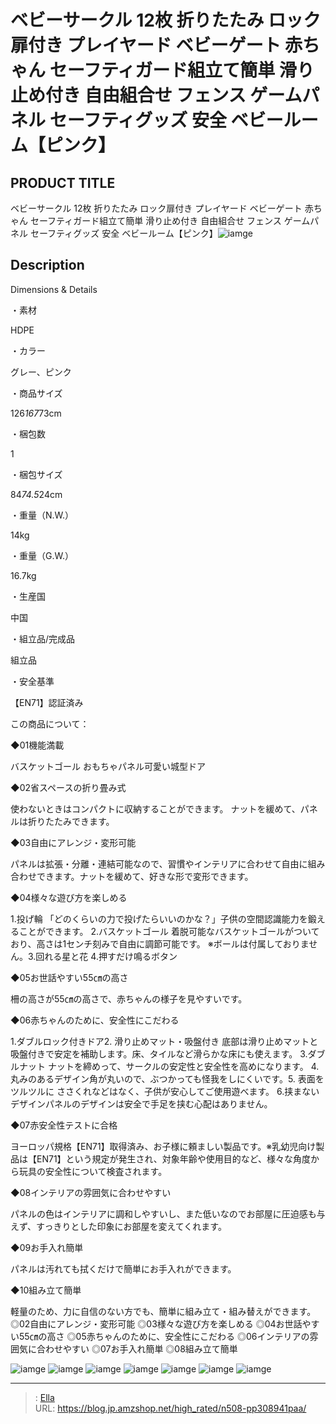 # ベビーサークル 12枚 折りたたみ ロック扉付き プレイヤード  ベビーゲート 赤ちゃん セーフティガード組立て簡単 滑り止め付き 自由組合せ フェンス ゲームパネル セーフティグッズ 安全 ベビールーム【ピンク】


## PRODUCT TITLE 

ベビーサークル 12枚 折りたたみ ロック扉付き プレイヤード  ベビーゲート 赤ちゃん セーフティガード組立て簡単 滑り止め付き 自由組合せ フェンス ゲームパネル セーフティグッズ 安全 ベビールーム【ピンク】![iamge](https://b2bfiles1.gigab2b.cn/image/wkseller/304/20230904_5694b3076bb4dace7fd2a1e3cf4c4717.jpg)

## Description

Dimensions &amp; Details





・素材

HDPE



・カラー

グレー、ピンク



・商品サイズ

126*167*73cm



・梱包数

1



・梱包サイズ

84*74.5*24cm



・重量（N.W.）

14kg



・重量（G.W.）

16.7kg



・生産国

中国



・組立品/完成品

組立品



・安全基準

【EN71】認証済み






この商品について：





◆01機能満載

バスケットゴール おもちゃパネル可愛い城型ドア



◆02省スペースの折り畳み式

使わないときはコンパクトに収納することができます。 ナットを緩めて、パネルは折りたたみできます。



◆03自由にアレンジ・変形可能

パネルは拡張・分離・連結可能なので、習慣やインテリアに合わせて自由に組み合わせできます。ナットを緩めて、好きな形で変形できます。



◆04様々な遊び方を楽しめる

1.投げ輪 「どのくらいの力で投げたらいいのかな？」子供の空間認識能力を鍛えることができます。 2.バスケットゴール 着脱可能なバスケットゴールがついており、高さは1センチ刻みで自由に調節可能です。 ※ボールは付属しておりません。3.回れる星と花 4.押すだけ鳴るボタン



◆05お世話やすい55㎝の高さ

柵の高さが55㎝の高さで、赤ちゃんの様子を見やすいです。



◆06赤ちゃんのために、安全性にこだわる

1.ダブルロック付きドア2. 滑り止めマット・吸盤付き 底部は滑り止めマットと吸盤付きで安定を補助します。床、タイルなど滑らかな床にも使えます。 3.ダブルナット ナットを締めって、サークルの安定性と安全性を高めになります。 4.丸みのあるデザイン角が丸いので、ぶつかっても怪我をしにくいです。5. 表面をツルツルに ささくれなどはなく、子供が安心してご使用遊べます。 6.挟まないデザインパネルのデザインは安全で手足を挟む心配はありません。



◆07赤安全性テストに合格

ヨーロッパ規格【EN71】取得済み、お子様に頼ましい製品です。※乳幼児向け製品は【EN71】という規定が発生され、対象年齢や使用目的など、様々な角度から玩具の安全性について検査されます。



◆08インテリアの雰囲気に合わせやすい

パネルの色はインテリアに調和しやすいし、また低いなのでお部屋に圧迫感も与えず、すっきりとした印象にお部屋を変えてくれます。



◆09お手入れ簡単

パネルは汚れても拭くだけで簡単にお手入れができます。



◆10組み立て簡単

軽量のため、力に自信のない方でも、簡単に組み立て・組み替えができます。◎02自由にアレンジ・変形可能
◎03様々な遊び方を楽しめる
◎04お世話やすい55㎝の高さ
◎05赤ちゃんのために、安全性にこだわる
◎06インテリアの雰囲気に合わせやすい
◎07お手入れ簡単
◎08組み立て簡単



![iamge](https://b2bfiles1.gigab2b.cn/image/wkseller/304/20230816_43a18f96ee12554b17be54952038aa5c.jpg)
![iamge](https://b2bfiles1.gigab2b.cn/image/wkseller/304/20230904_b7ab38137689bec44e33d808dea87536.jpg)
![iamge](https://b2bfiles1.gigab2b.cn/image/wkseller/304/20230904_6dcb00923ad7ece5ec62206197ab7e81.jpg)
![iamge](https://b2bfiles1.gigab2b.cn/image/wkseller/304/20230904_f9562464c62c2c550a04476faea58a46.jpg)
![iamge](https://b2bfiles1.gigab2b.cn/image/wkseller/304/20230904_3147eb7c294f5ca06015428f4bf17238.jpg)
![iamge](https://b2bfiles1.gigab2b.cn/image/wkseller/304/20230904_2bab345ab22ce798bb149ad4f4c0d85a.jpg)
![iamge](https://b2bfiles1.gigab2b.cn/image/wkseller/304/20230904_20e0ded0f2bcc762e9a9dd1421a00ba1.jpg)


---

> : [Ella](https://blog.jp.amzshop.net/)  
> URL: https://blog.jp.amzshop.net/high_rated/n508-pp308941paa/  

